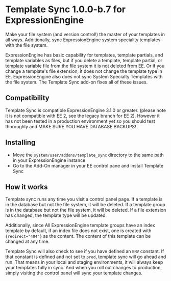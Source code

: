 # Template Sync 1.0.0-b.7 for ExpressionEngine

Make your file system (and version control!) the master of your templates in all ways. Additionally, sync ExpressionEngine system speciality templates with the file system.

ExpressionEngine has basic capability for templates, template partials, and template variables as files, but if you delete a template, template partial, or template variable file from the file system it is not deleted from EE. Or if you change a template's file extension, it does not change the template type in EE. ExpressionEngine also does not sync System Specialty Templates with the file system. The Template Sync add-on fixes all of these issues.

## Compatibility

Template Sync is compatible ExpressionEngine 3.1.0 or greater. (please note it is not compatible with EE 2, see the legacy branch for EE 2). However it has not been tested in a production environment yet so you should test thoroughly and MAKE SURE YOU HAVE DATABASE BACKUPS!

## Installing

- Move the `system/user/addons/template_sync` directory to the same path in your ExpressionEngine instance
- Go to the Add-On manager in your EE control pane and install Template Sync

## How it works

Template sync runs any time you visit a control panel page. If a template is in the database but not the file system, it will be deleted. If a template group is in the database but not the file system, it will be deleted. If a file extension has changed, the template type will be updated.

Additionally, since All ExpressionEngine template groups have an index template by default, if an index file does not exist, one is created with `{redirect="404"}` as the content. The content of this template can be changed at any time.

Template Sync will also check to see if you have defined an `ENV` constant. If that constant is defined and not set to `prod`, template sync will go ahead and run. That means in your local and staging environments, it will always keep your templates fully in sync. And when you roll out changes to production, simply visiting the control panel will sync your template changes.
